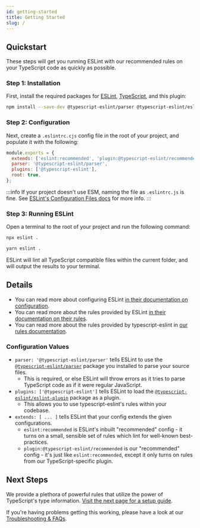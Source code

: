 ```yaml
---
id: getting-started
title: Getting Started
slug: /
---
```


## Quickstart

These steps will get you running ESLint with our recommended rules on your TypeScript code as quickly as possible.

### Step 1: Installation

First, install the required packages for [ESLint](https://eslint.org), [TypeScript](https://typescriptlang.org), and this plugin:

```bash npm2yarn
npm install --save-dev @typescript-eslint/parser @typescript-eslint/eslint-plugin eslint typescript
```

### Step 2: Configuration

Next, create a `.eslintrc.cjs` config file in the root of your project, and populate it with the following:

```js title=".eslintrc.cjs"
module.exports = {
  extends: ['eslint:recommended', 'plugin:@typescript-eslint/recommended'],
  parser: '@typescript-eslint/parser',
  plugins: ['@typescript-eslint'],
  root: true,
};
```

:::info
If your project doesn't use ESM, naming the file as `.eslintrc.js` is fine. See [ESLint's Configuration Files docs](https://eslint.org/docs/user-guide/configuring/configuration-files) for more info.
:::

### Step 3: Running ESLint

Open a terminal to the root of your project and run the following command:

<Tabs groupId="npm2yarn">
<TabItem value="npm">

```bash
npx eslint .
```

</TabItem>
<TabItem value="Yarn">

```bash
yarn eslint .
```

</TabItem>
</Tabs>

ESLint will lint all TypeScript compatible files within the current folder, and will output the results to your terminal.

## Details

- You can read more about configuring ESLint [in their documentation on configuration](https://eslint.org/docs/user-guide/configuring).
- You can read more about the rules provided by ESLint [in their documentation on their rules](https://eslint.org/docs/rules/).
- You can read more about the rules provided by typescript-eslint in [our rules documentation](/rules).

### Configuration Values

- `parser: '@typescript-eslint/parser'` tells ESLint to use the [`@typescript-eslint/parser`](https://github.com/typescript-eslint/typescript-eslint/tree/main/packages/parser) package you installed to parse your source files.
  - This is required, or else ESLint will throw errors as it tries to parse TypeScript code as if it were regular JavaScript.
- `plugins: ['@typescript-eslint']` tells ESLint to load the [`@typescript-eslint/eslint-plugin`](https://github.com/typescript-eslint/typescript-eslint/tree/main/packages/eslint-plugin) package as a plugin.
  - This allows you to use typescript-eslint's rules within your codebase.
- `extends: [ ... ]` tells ESLint that your config extends the given configurations.
  - `eslint:recommended` is ESLint's inbuilt "recommended" config - it turns on a small, sensible set of rules which lint for well-known best-practices.
  - `plugin:@typescript-eslint/recommended` is our "recommended" config - it's just like `eslint:recommended`, except it only turns on rules from our TypeScript-specific plugin.

## Next Steps

We provide a plethora of powerful rules that utilize the power of TypeScript's type information. [Visit the next page for a setup guide](./linting/Typed_Linting.md 'Visit the next page for a typed rules setup guide').

If you're having problems getting this working, please have a look at our [Troubleshooting & FAQs](./linting/Troubleshooting.md).
